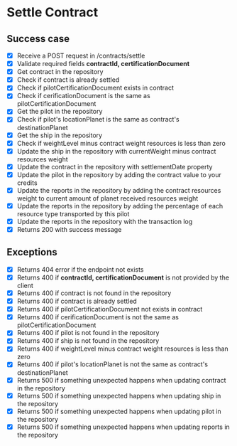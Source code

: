 # Settle Contract

## Success case
- [x] Receive a POST request in /contracts/settle
- [x] Validate required fields **contractId, certificationDocument**
- [x] Get contract in the repository
- [x] Check if contract is already settled
- [x] Check if pilotCertificationDocument exists in contract
- [x] Check if cerificationDocument is the same as pilotCertificationDocument
- [x] Get the pilot in the repository
- [x] Check if pilot's locationPlanet is the same as contract's destinationPlanet
- [x] Get the ship in the repository
- [x] Check if weightLevel minus contract weight resources is less than zero
- [x] Update the ship in the repository with currentWeight minus contract resources weight
- [x] Update the contract in the repository with settlementDate property
- [x] Update the pilot in the repository by adding the contract value to your credits
- [x] Update the reports in the repository by adding the contract resources weight to current amount of planet received resources weight
- [x] Update the reports in the repository by adding the percentage of each resource type transported by this pilot
- [x] Update the reports in the repository with the transaction log
- [x] Returns 200 with success message

## Exceptions
- [x] Returns 404 error if the endpoint not exists
- [x] Returns 400 if **contractId, certificationDocument** is not provided by the client
- [x] Returns 400 if contract is not found in the repository
- [x] Returns 400 if contract is already settled
- [x] Returns 400 if pilotCertificationDocument not exists in contract
- [x] Returns 400 if cerificationDocument is not the same as pilotCertificationDocument
- [x] Returns 400 if pilot is not found in the repository
- [x] Returns 400 if ship is not found in the repository
- [x] Returns 400 if weightLevel minus contract weight resources is less than zero
- [x] Returns 400 if pilot's locationPlanet is not the same as contract's destinationPlanet
- [x] Returns 500 if something unexpected happens when updating contract in the repository
- [x] Returns 500 if something unexpected happens when updating ship in the repository
- [x] Returns 500 if something unexpected happens when updating pilot in the repository
- [x] Returns 500 if something unexpected happens when updating reports in the repository